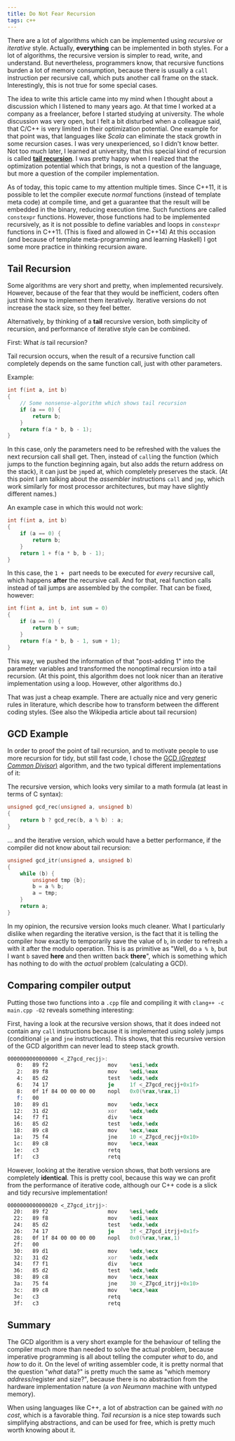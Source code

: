 ```yaml
---
title: Do Not Fear Recursion
tags: c++
---
```


<!-- cSpell:disable -->

There are a lot of algorithms which can be implemented using *recursive* or *iterative* style.
Actually, **everything** can be implemented in both styles.
For a lot of algorithms, the recursive version is simpler to read, write, and understand.
But nevertheless, programmers know, that recursive functions burden a lot of memory consumption, because there is usually a `call` instruction per recursive call, which puts another call frame on the stack.
Interestingly, this is not true for some special cases.

<!--more-->

The idea to write this article came into my mind when I thought about a discussion which I listened to many years ago.
At that time I worked at a company as a freelancer, before I started studying at university.
The whole discussion was very open, but I felt a bit disturbed when a colleague said, that C/C++ is very limited in their optimization potential.
One example for that point was, that languages like *Scala* can eliminate the stack growth in some recursion cases.
I was very unexperienced, so I didn't know better.
Not too much later, I learned at university, that this special kind of recursion is called [**tail recursion**](https://en.wikipedia.org/wiki/Tail_call).
I was pretty happy when I realized that the optimization potential which that brings, is not a question of the language, but more a question of the compiler implementation.

As of today, this topic came to my attention multiple times.
Since C++11, it is possible to let the compiler execute *normal* functions (instead of template meta code) at compile time, and get a guarantee that the result will be embedded in the binary, reducing execution time.
Such functions are called `constexpr` functions.
However, those functions had to be implemented recursively, as it is not possible to define variables and loops in `constexpr` functions in C++11.
(This is fixed and allowed in C++14)
At this occasion (and because of template meta-programming and learning Haskell) I got some more practice in thinking recursion aware.

## Tail Recursion

Some algorithms are very short and pretty, when implemented recursively.
However, because of the fear that they would be inefficient, coders often just think how to implement them iteratively.
Iterative versions do not increase the stack size, so they feel better.

Alternatively, by thinking of a **tail** recursive version, both simplicity of recursion, and performance of iterative style can be combined.

First: What *is* tail recursion?

Tail recursion occurs, when the result of a recursive function call completely depends on the same function call, just with other parameters.

Example:

``` cpp
int f(int a, int b)
{
    // Some nonsense-algorithm which shows tail recursion
    if (a == 0) {
        return b;
    }
    return f(a * b, b - 1);
}
```

In this case, only the parameters need to be refreshed with the values the next recursion call shall get.
Then, instead of `call`ing the function (which jumps to the function beginning again, but also adds the return address on the stack), it can just be `jmp`ed at, which completely preserves the stack.
(At this point I am talking about the *assembler* instructions `call` and `jmp`, which work similarly for most processor architectures, but may have slightly different names.)

An example case in which this would not work:

``` cpp
int f(int a, int b)
{
    if (a == 0) {
        return b;
    }
    return 1 + f(a * b, b - 1);
}
```

In this case, the `1 + ` part needs to be executed for *every* recursive call, which happens **after** the recursive call.
And for that, real function calls instead of tail jumps are assembled by the compiler.
That can be fixed, however:

``` cpp
int f(int a, int b, int sum = 0)
{
    if (a == 0) {
        return b + sum;
    }
    return f(a * b, b - 1, sum + 1);
}
```

This way, we pushed the information of that "post-adding 1" into the parameter variables and transformed the nonoptimal recursion into a tail recursion.
(At this point, this algorithm does not look nicer than an iterative implementation using a loop. However, other algorithms do.)

That was just a cheap example.
There are actually nice and very generic rules in literature, which describe how to transform between the different coding styles. (See also the Wikipedia article about tail recursion)

## GCD Example

In order to proof the point of tail recursion, and to motivate people to use more recursion for tidy, but still fast code, I chose the [GCD (*Greatest Common Divisor*)](https://en.wikipedia.org/wiki/Greatest_common_divisor) algorithm, and the two typical different implementations of it:

The recursive version, which looks very similar to a math formula (at least in terms of C syntax):
``` cpp
unsigned gcd_rec(unsigned a, unsigned b)
{
    return b ? gcd_rec(b, a % b) : a;
}
```

... and the iterative version, which would have a better performance, if the compiler did not know about tail recursion:

``` cpp
unsigned gcd_itr(unsigned a, unsigned b)
{
    while (b) {
        unsigned tmp {b};
        b = a % b;
        a = tmp;
    }
    return a;
}
```

In my opinion, the recursive version looks much cleaner.
What I particularly dislike when regarding the iterative version, is the fact that it is telling the compiler how exactly to temporarily save the value of `b`, in order to refresh `a` with it after the modulo operation.
This is as primitive as "Well, do `a % b`, but I want `b` saved **here** and then written back **there**", which is something which has nothing to do with the *actual* problem (calculating a GCD).

## Comparing compiler output

Putting those two functions into a `.cpp` file and compiling it with `clang++ -c main.cpp -O2` reveals something interesting:

First, having a look at the recursive version shows, that it does indeed not contain any `call` instructions because it is implemented using solely jumps (conditional `je` and `jne` instructions).
This shows, that this recursive version of the GCD algorithm can never lead to steep stack growth.

``` asm
0000000000000000 <_Z7gcd_recjj>:
   0:	89 f2                	mov    %esi,%edx
   2:	89 f8                	mov    %edi,%eax
   4:	85 d2                	test   %edx,%edx
   6:	74 17                	je     1f <_Z7gcd_recjj+0x1f>
   8:	0f 1f 84 00 00 00 00 	nopl   0x0(%rax,%rax,1)
   f:	00
  10:	89 d1                	mov    %edx,%ecx
  12:	31 d2                	xor    %edx,%edx
  14:	f7 f1                	div    %ecx
  16:	85 d2                	test   %edx,%edx
  18:	89 c8                	mov    %ecx,%eax
  1a:	75 f4                	jne    10 <_Z7gcd_recjj+0x10>
  1c:	89 c8                	mov    %ecx,%eax
  1e:	c3                   	retq
  1f:	c3                   	retq
```

However, looking at the iterative version shows, that both versions are completely **identical**.
This is pretty cool, because this way we can profit from the performance of iterative code, although our C++ code is a slick and tidy recursive implementation!

``` asm
0000000000000020 <_Z7gcd_itrjj>:
  20:	89 f2                	mov    %esi,%edx
  22:	89 f8                	mov    %edi,%eax
  24:	85 d2                	test   %edx,%edx
  26:	74 17                	je     3f <_Z7gcd_itrjj+0x1f>
  28:	0f 1f 84 00 00 00 00 	nopl   0x0(%rax,%rax,1)
  2f:	00
  30:	89 d1                	mov    %edx,%ecx
  32:	31 d2                	xor    %edx,%edx
  34:	f7 f1                	div    %ecx
  36:	85 d2                	test   %edx,%edx
  38:	89 c8                	mov    %ecx,%eax
  3a:	75 f4                	jne    30 <_Z7gcd_itrjj+0x10>
  3c:	89 c8                	mov    %ecx,%eax
  3e:	c3                   	retq
  3f:	c3                   	retq


```

## Summary

The GCD algorithm is a very short example for the behaviour of telling the compiler much more than needed to solve the actual problem, because imperative programming is all about telling the computer *what* to do, and *how* to do it.
On the level of writing assembler code, it is pretty normal that the question "*what* data?" is pretty much the same as "which memory *address*/register and size?", because there is no abstraction from the hardware implementation nature (a *von Neumann* machine with untyped memory).

When using languages like C++, a lot of abstraction can be gained with *no cost*, which is a favorable thing.
*Tail recursion* is a nice step towards such simplifying abstractions, and can be used for free, which is pretty much worth knowing about it.
